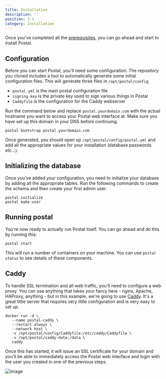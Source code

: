 ```yaml
---
title: Installation
description: ''
position: 2.1
category: Installation
---
```


Once you've completed all the [prerequisites](./prerequisites), you can go ahead and start to install Postal.

## Configuration

Before you can start Postal, you'll need some configuration. The repository you cloned includes a tool to automatically generate some initial configuration files. This will generate three files in `/opt/postal/config`.

* `postal.yml` is the main postal configuration file
* `signing.key` is the private key used to sign various things in Postal
* `Caddyfile` is the configuration for the Caddy webserver

Run the command below and replace `postal.yourdomain.com` with the actual hostname you want to access your Postal web interface at. Make sure you have set up this domain in your DNS before continuing.

```
postal bootstrap postal.yourdomain.com
```

Once generated, you should open up `/opt/postal/config/postal.yml` and add all the appropriate values for your installation (database passwords etc...).

## Initializing the database

Once you've added your configuration, you need to initialize your database by adding all the appropriate tables. Run the following commands to create the schema and then create your first admin user.

```
postal initialize
postal make-user
```

## Running postal

You're now ready to actually run Postal itself. You can go ahead and do this by running this:

```
postal start
```

This will run a number of containers on your machine. You can use `postal status` to see details of these components.

## Caddy

To handle SSL termination and all web traffic, you'll need to configure a web proxy. You can use anything that takes your fancy here - nginx, Apache, HAProxy, anything - but in this example, we're going to use [Caddy](https://caddyserver.com). It's a great little server that requires very little configuration and is very easy to set up.

```
docker run -d \
   --name postal-caddy \
   --restart always \
   --network host \
   -v /opt/postal/config/Caddyfile:/etc/caddy/Caddyfile \
   -v /opt/postal/caddy-data:/data \
   caddy
```

Once this has started, it will issue an SSL certificate for your domain and you'll be able to immediately access the Postal web interface and login with the user you created in one of the previous steps.

![Image](https://share.adam.ac/21/Screen-Shot-2021-07-29-23-26-18.23-Qwv2DD40v4jMEoaHtE.png)
